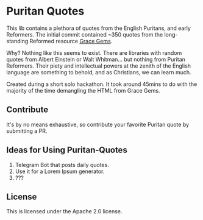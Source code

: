 # Puritan Quotes

This lib contains a plethora of quotes from the English Puritans, and early Reformers. The initial commit contained ~350 quotes from the long-standing Reformed resource [Grace Gems](https://www.gracegems.org/30/puritan_quotes.htm).

Why? Nothing like this seems to exist. There are libraries with random quotes from Albert Einstein or Walt Whitman... but nothing from Puritan Reformers. Their piety and intellectual powers at the zenith of the English language are something to behold, and as Christians, we can learn much.

Created during a short solo hackathon. It took around 45mins to do with the majority of the time demangling the HTML from Grace Gems.

## Contribute

It's by no means exhaustive, so contribute your favorite Puritan quote by submitting a PR.

## Ideas for Using Puritan-Quotes

1. Telegram Bot that posts daily quotes.
2. Use it for a Lorem Ipsum generator.
3. ???

## License

This is licensed under the Apache 2.0 license.